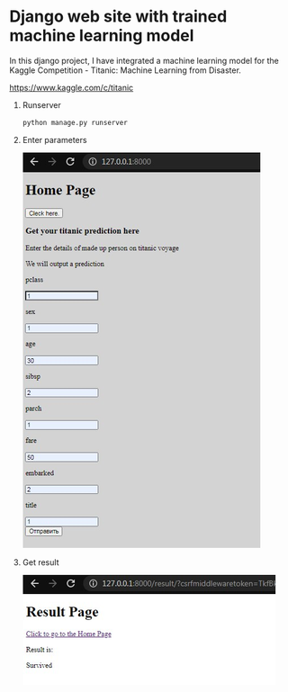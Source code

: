 # Django web site with trained machine learning model 

In this django project, I have integrated a machine learning model
 for the Kaggle Competition - Titanic: Machine Learning from Disaster.

https://www.kaggle.com/c/titanic

1. Runserver 
    ```python
    python manage.py runserver
    ```
2. Enter parameters

    ![parameters](first_screen.jpg)

3. Get result

    ![result](second_screen.jpg)